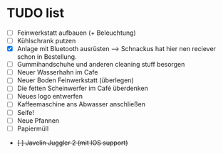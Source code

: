 # TUDO list
- [ ] Feinwerkstatt aufbauen (+ Beleuchtung)
- [ ] Kühlschrank putzen
- [x] Anlage mit Bluetooth ausrüsten --> Schnackus hat hier nen reciever schon in Bestellung.
- [ ] Gummihandschuhe und anderen cleaning stuff besorgen
- [ ] Neuer Wasserhahn im Cafe
- [ ] Neuer Boden Feinwerkstatt (überlegen)
- [ ] Die fetten Scheinwerfer im Café überdenken
- [ ] Neues logo entwerfen
- [ ] Kaffeemaschine ans Abwasser anschließen
- [ ] Seife!
- [ ] Neue Pfannen
- [ ] Papiermüll
- ~~[ ] Javelin Juggler 2 (mit IOS support)~~

